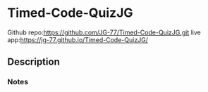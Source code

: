 # Timed-Code-QuizJG
Github repo:https://github.com/JG-77/Timed-Code-QuizJG.git 
live app:https://jg-77.github.io/Timed-Code-QuizJG/ 

## Description


### Notes